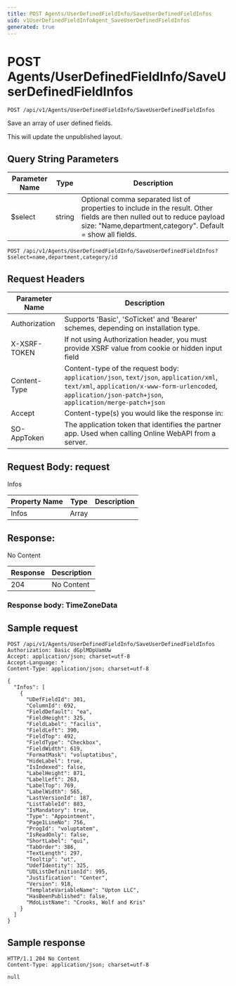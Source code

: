 ```yaml
---
title: POST Agents/UserDefinedFieldInfo/SaveUserDefinedFieldInfos
uid: v1UserDefinedFieldInfoAgent_SaveUserDefinedFieldInfos
generated: true
---
```


# POST Agents/UserDefinedFieldInfo/SaveUserDefinedFieldInfos

```http
POST /api/v1/Agents/UserDefinedFieldInfo/SaveUserDefinedFieldInfos
```

Save an array of user defined fields.


This will update the unpublished layout.






## Query String Parameters

| Parameter Name | Type |  Description |
|----------------|------|--------------|
| $select | string |  Optional comma separated list of properties to include in the result. Other fields are then nulled out to reduce payload size: "Name,department,category". Default = show all fields. |

```http
POST /api/v1/Agents/UserDefinedFieldInfo/SaveUserDefinedFieldInfos?$select=name,department,category/id
```


## Request Headers

| Parameter Name | Description |
|----------------|-------------|
| Authorization  | Supports 'Basic', 'SoTicket' and 'Bearer' schemes, depending on installation type. |
| X-XSRF-TOKEN   | If not using Authorization header, you must provide XSRF value from cookie or hidden input field |
| Content-Type | Content-type of the request body: `application/json`, `text/json`, `application/xml`, `text/xml`, `application/x-www-form-urlencoded`, `application/json-patch+json`, `application/merge-patch+json` |
| Accept         | Content-type(s) you would like the response in:  |
| SO-AppToken | The application token that identifies the partner app. Used when calling Online WebAPI from a server. |

## Request Body: request 

Infos 

| Property Name | Type |  Description |
|----------------|------|--------------|
| Infos | Array |  |

## Response:

No Content

| Response | Description |
|----------------|-------------|
| 204 | No Content |

### Response body: TimeZoneData


## Sample request

```http!
POST /api/v1/Agents/UserDefinedFieldInfo/SaveUserDefinedFieldInfos
Authorization: Basic dGplMDpUamUw
Accept: application/json; charset=utf-8
Accept-Language: *
Content-Type: application/json; charset=utf-8

{
  "Infos": [
    {
      "UDefFieldId": 301,
      "ColumnId": 692,
      "FieldDefault": "ea",
      "FieldHeight": 325,
      "FieldLabel": "facilis",
      "FieldLeft": 390,
      "FieldTop": 492,
      "FieldType": "Checkbox",
      "FieldWidth": 619,
      "FormatMask": "voluptatibus",
      "HideLabel": true,
      "IsIndexed": false,
      "LabelHeight": 871,
      "LabelLeft": 263,
      "LabelTop": 769,
      "LabelWidth": 565,
      "LastVersionId": 187,
      "ListTableId": 883,
      "IsMandatory": true,
      "Type": "Appointment",
      "Page1LineNo": 756,
      "ProgId": "voluptatem",
      "IsReadOnly": false,
      "ShortLabel": "qui",
      "TabOrder": 386,
      "TextLength": 297,
      "Tooltip": "ut",
      "UdefIdentity": 325,
      "UDListDefinitionId": 995,
      "Justification": "Center",
      "Version": 918,
      "TemplateVariableName": "Upton LLC",
      "HasBeenPublished": false,
      "MdoListName": "Crooks, Wolf and Kris"
    }
  ]
}
```

## Sample response

```http_
HTTP/1.1 204 No Content
Content-Type: application/json; charset=utf-8

null
```
